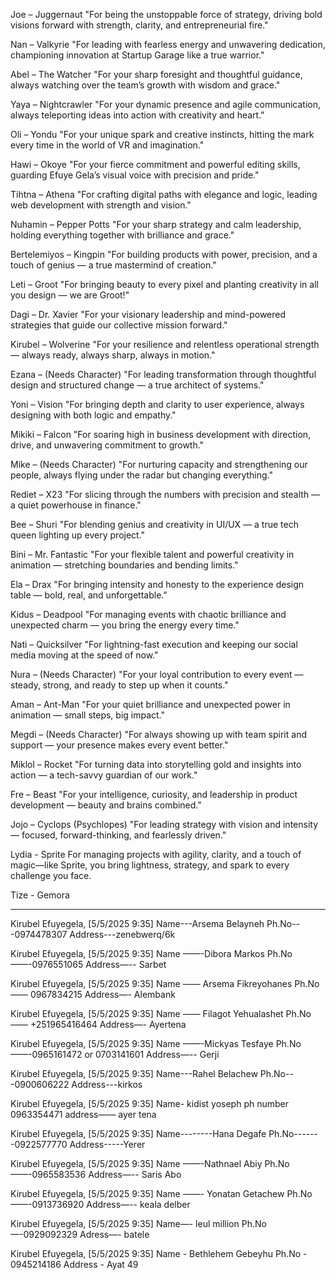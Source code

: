 Joe – Juggernaut
"For being the unstoppable force of strategy, driving bold visions forward with strength, clarity, and entrepreneurial fire."

Nan – Valkyrie
"For leading with fearless energy and unwavering dedication, championing innovation at Startup Garage like a true warrior."

Abel – The Watcher
"For your sharp foresight and thoughtful guidance, always watching over the team’s growth with wisdom and grace."

Yaya – Nightcrawler
"For your dynamic presence and agile communication, always teleporting ideas into action with creativity and heart."

Oli – Yondu
"For your unique spark and creative instincts, hitting the mark every time in the world of VR and imagination."

Hawi – Okoye
"For your fierce commitment and powerful editing skills, guarding Efuye Gela’s visual voice with precision and pride."

Tihtna – Athena
"For crafting digital paths with elegance and logic, leading web development with strength and vision."

Nuhamin – Pepper Potts
"For your sharp strategy and calm leadership, holding everything together with brilliance and grace."

Bertelemiyos – Kingpin
"For building products with power, precision, and a touch of genius — a true mastermind of creation."

Leti – Groot
"For bringing beauty to every pixel and planting creativity in all you design — we are Groot!"

Dagi – Dr. Xavier
"For your visionary leadership and mind-powered strategies that guide our collective mission forward."

Kirubel – Wolverine
"For your resilience and relentless operational strength — always ready, always sharp, always in motion."

Ezana – (Needs Character)
"For leading transformation through thoughtful design and structured change — a true architect of systems."

Yoni – Vision
"For bringing depth and clarity to user experience, always designing with both logic and empathy."

Mikiki – Falcon
"For soaring high in business development with direction, drive, and unwavering commitment to growth."

Mike – (Needs Character)
"For nurturing capacity and strengthening our people, always flying under the radar but changing everything."

Rediet – X23
"For slicing through the numbers with precision and stealth — a quiet powerhouse in finance."

Bee – Shuri
"For blending genius and creativity in UI/UX — a true tech queen lighting up every project."

Bini – Mr. Fantastic
"For your flexible talent and powerful creativity in animation — stretching boundaries and bending limits."

Ela – Drax
"For bringing intensity and honesty to the experience design table — bold, real, and unforgettable."

Kidus – Deadpool
"For managing events with chaotic brilliance and unexpected charm — you bring the energy every time."

Nati – Quicksilver
"For lightning-fast execution and keeping our social media moving at the speed of now."

Nura – (Needs Character)
"For your loyal contribution to every event — steady, strong, and ready to step up when it counts."

Aman – Ant-Man
"For your quiet brilliance and unexpected power in animation — small steps, big impact."

Megdi – (Needs Character)
"For always showing up with team spirit and support — your presence makes every event better."

Miklol – Rocket
"For turning data into storytelling gold and insights into action — a tech-savvy guardian of our work."

Fre – Beast
"For your intelligence, curiosity, and leadership in product development — beauty and brains combined."

Jojo – Cyclops (Psychlopes)
"For leading strategy with vision and intensity — focused, forward-thinking, and fearlessly driven."

Lydia - Sprite
For managing projects with agility, clarity, and a touch of magic—like Sprite, you bring lightness, strategy, and spark to every challenge you face.

Tize - Gemora

---

Kirubel Efuyegela, [5/5/2025 9:35]
Name---Arsema Belayneh
Ph.No---0974478307
Address---zenebwerq/6k

Kirubel Efuyegela, [5/5/2025 9:35]
Name ——-Dibora Markos 
Ph.No ——-0976551065
Address—-- Sarbet

Kirubel Efuyegela, [5/5/2025 9:35]
Name —— Arsema Fikreyohanes
Ph.No —— 0967834215
Address—- Alembank

Kirubel Efuyegela, [5/5/2025 9:35]
Name —— Filagot Yehualashet
Ph.No —— +251965416464
Address—- Ayertena

Kirubel Efuyegela, [5/5/2025 9:35]
Name ——-Mickyas Tesfaye 
Ph.No ——-0965161472 or 0703141601
Address—-- Gerji

Kirubel Efuyegela, [5/5/2025 9:35]
Name---Rahel Belachew
Ph.No---0900606222
Address---kirkos

Kirubel Efuyegela, [5/5/2025 9:35]
Name- kidist yoseph
ph number 0963354471
address—— ayer tena

Kirubel Efuyegela, [5/5/2025 9:35]
Name--------Hana Degafe 
Ph.No-------0922577770
Address-----Yerer

Kirubel Efuyegela, [5/5/2025 9:35]
Name ——-Nathnael Abiy
Ph.No ——-0965583536
Address—-- Saris Abo

Kirubel Efuyegela, [5/5/2025 9:35]
Name ——- Yonatan Getachew 
Ph.No ——-0913736920
Address—-- keala delber

Kirubel Efuyegela, [5/5/2025 9:35]
Name—- leul million 
Ph.No—-0929092329
Adress—- batele

Kirubel Efuyegela, [5/5/2025 9:35]
Name - Bethlehem Gebeyhu 
Ph.No - 0945214186
Address - Ayat 49